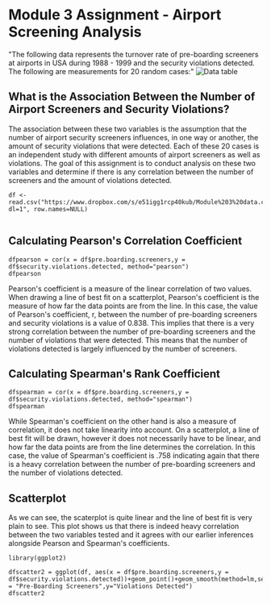 # Module 3 Assignment - Airport Screening Analysis 
"The following data represents the turnover rate of pre-boarding screeners at airports in USA during 1988 - 1999 and the security violations detected. 
The following are measurements for 20 random cases:"
![Data table](https://i.gyazo.com/dbf0a8561dc44e6497fd09b126804657.png)


## What is the Association Between the Number of Airport Screeners and Security Violations?

The association between these two variables is the assumption that the number of airport security screeners influences, in one way or another, the amount of security violations that were detected. Each of these 20 cases is an independent study with different amounts of airport screeners as well as violations. The goal of this assignment is to conduct analysis on these two variables and determine if there is any correlation between the number of screeners and the amount of violations detected.
```{r importdata, echo=TRUE}
df <- read.csv("https://www.dropbox.com/s/e51igg1rcp40kub/Module%203%20data.csv?dl=1", row.names=NULL)


```



## Calculating Pearson's Correlation Coefficient

```{r pearsoncoef, echo=TRUE}
dfpearson = cor(x = df$pre.boarding.screeners,y = df$security.violations.detected, method="pearson")
dfpearson

```

Pearson's coefficient is a measure of the linear correlation of two values. When drawing a line of best fit on a scatterplot, Pearson's coefficient is the measure of how far the data points are from the line. In this case, the value of Pearson's coefficient, r, between the number of pre-boarding screeners and security violations is a value of 0.838. This implies that there is a very strong correlation between the number of pre-boarding screeners and the number of violations that were detected. This means that the number of violations detected is largely influenced by the number of screeners.


## Calculating Spearman's Rank Coefficient

```{r spearmancoef, echo=TRUE}
dfspearman = cor(x = df$pre.boarding.screeners,y = df$security.violations.detected, method="spearman")
dfspearman

```
While Spearman's coefficient on the other hand is also a measure of correlation, it does not take linearity into account. On a scatterplot, a line of best fit will be drawn, however it does not necessarily have to be linear, and how far the data points are from the line determines the correlation. In this case, the value of Spearman's coefficient is .758 indicating again that there is a heavy correlation between the number of pre-boarding screeners and the number of violations detected.

## Scatterplot

As we can see, the scaterplot is quite linear and the line of best fit is very plain to see. This plot shows us that there is indeed heavy correlation between the two variables tested and it agrees with our earlier inferences alongside Pearson and Spearman's coefficients.

```{r scatterplot, echo=TRUE}
library(ggplot2)

dfscatter2 = ggplot(df, aes(x = df$pre.boarding.screeners,y = df$security.violations.detected))+geom_point()+geom_smooth(method=lm,se=FALSE)+labs(x = "Pre-Boarding Screeners",y="Violations Detected")
dfscatter2


```
